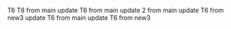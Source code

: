 T6
T8 from main
update T6 from main
update 2 from main
update T6 from new3
update T6 from main
update T6 from new3
